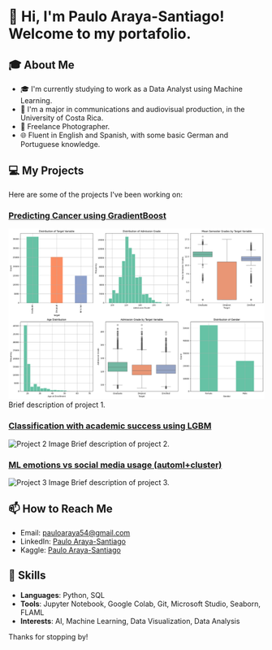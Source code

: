 # 👋 Hi, I'm Paulo Araya-Santiago! Welcome to my portafolio.

## 🎓 About Me
- 🎓 I'm currently studying to work as a Data Analyst using Machine Learning.
- 🎥 I'm a major in communications and audiovisual production, in the University of Costa Rica.
- 📸 Freelance Photographer.
- 🌐 Fluent in English and Spanish, with some basic German and Portuguese knowledge.

## 💻 My Projects
Here are some of the projects I've been working on:

### [Predicting Cancer using GradientBoost](https://github.com/yourusername/yourrepository/blob/main/path/to/project1.ipynb)
![Academic Success EDA](https://raw.githubusercontent.com/pauloarayasantiago/portafolio/main/Classification%20with%20academic%20success%20using%20LGBM/academic_success_eda.jpeg)
Brief description of project 1.

### [Classification with academic success using LGBM](https://github.com/yourusername/yourrepository/blob/main/path/to/project2.ipynb)
![Project 2 Image](https://via.placeholder.com/150)
Brief description of project 2.

### [ML emotions vs social media usage (automl+cluster)](https://github.com/yourusername/yourrepository/blob/main/path/to/project3.ipynb)
![Project 3 Image](https://via.placeholder.com/150)
Brief description of project 3.

## 📫 How to Reach Me
- Email: [pauloaraya54@gmail.com](mailto:pauloaraya54@gmail.com)
- LinkedIn: [Paulo Araya-Santiago](https://www.linkedin.com/in/paulo-araya-santiago-b5a202270/)
- Kaggle: [Paulo Araya-Santiago](https://www.kaggle.com/pauloarayasantiago)

## 🌟 Skills
- **Languages**: Python, SQL
- **Tools**: Jupyter Notebook, Google Colab, Git, Microsoft Studio, Seaborn, FLAML
- **Interests**: AI, Machine Learning, Data Visualization, Data Analysis

Thanks for stopping by!

